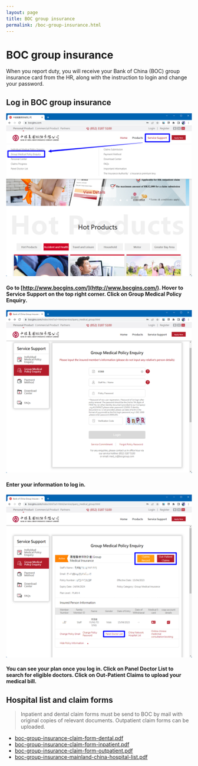 ```yaml
---
layout: page
title: BOC group insurance
permalink: /boc-group-insurance.html
---
```


# BOC group insurance

When you report duty, you will receive your Bank of China (BOC) group insurance card from the HR, along with the instruction to login and change your password.

## Log in BOC group insurance

[![](https://raw.githubusercontent.com/tosingfung/images/master/image-20230613140455202.png)](https://raw.githubusercontent.com/tosingfung/images/master/image-20230613140455202.png)

#### Go to [http://www.bocgins.com/](http://www.bocgins.com/). Hover to **Service Support** on the top right corner. Click on **Group Medical Policy Enquiry**.

[![](https://raw.githubusercontent.com/tosingfung/images/master/image-20230613142525591.png)](https://raw.githubusercontent.com/tosingfung/images/master/image-20230613142525591.png)

#### Enter your information to log in.

[![](https://raw.githubusercontent.com/tosingfung/images/master/image-20230613141809977.png)](https://raw.githubusercontent.com/tosingfung/images/master/image-20230613141809977.png)

#### You can see your plan once you log in. Click on **Panel Doctor List** to search for eligible doctors. Click on **Out-Patient Claims** to upload your  medical bill.



## Hospital list and claim forms

> Inpatient and dental claim forms must be send to BOC by mail with original copies of relevant documents. Outpatient claim forms can be uploaded.

- [boc-group-insurance-claim-form-dental.pdf](/files/boc-group-insurance-claim-form-dental.pdf)
- [boc-group-insurance-claim-form-inpatient.pdf](/files/boc-group-insurance-claim-form-inpatient.pdf)
- [boc-group-insurance-claim-form-outpatient.pdf](/files/boc-group-insurance-claim-form-outpatient.pdf)
- [boc-group-insurance-mainland-china-hospital-list.pdf](/files/boc-group-insurance-mainland-china-hospital-list.pdf)


